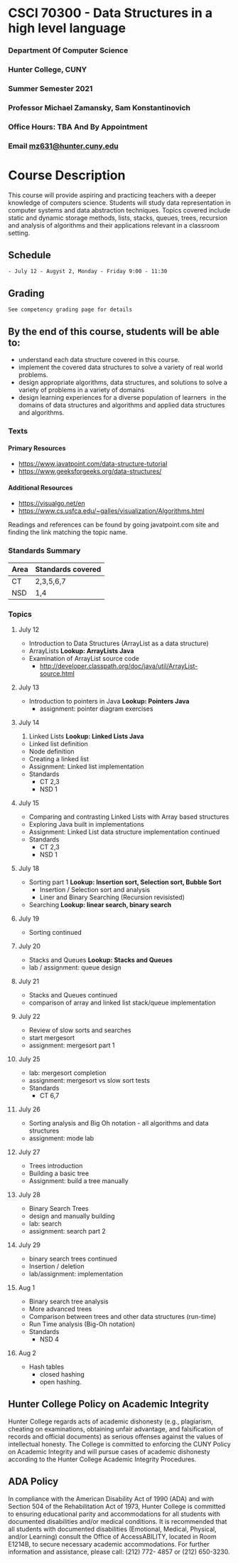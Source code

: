 # CSCI 70300 - Data Structures in a high level language

### Department Of Computer Science

### Hunter College, CUNY
### Summer Semester 2021
### Professor Michael Zamansky, Sam Konstantinovich
### Office Hours: TBA And By Appointment
### Email mz631@hunter.cuny.edu

# Course Description

This course will provide aspiring and practicing teachers with a
deeper knowledge of computers science. Students will study data
representation in computer systems and data abstraction
techniques. Topics covered include static and dynamic storage methods,
lists, stacks, queues, trees, recursion and analysis of algorithms and
their applications relevant in a classroom setting.

	
## Schedule
	- July 12 - Augyst 2, Monday - Friday 9:00 - 11:30 


## Grading

	See competency grading page for details

## By the end of this course, students will be able to:

  - understand each data structure covered in this course.
  - implement the covered data structures to solve a variety of real
    world problems.
  - design appropriate algorithms, data structures, and solutions to
    solve a variety of problems in a variety of domains
  - design learning experiences for a diverse population of learners
     in the domains of data structures and algorithms and applied data
    structures and algorithms.


### Texts

#### Primary Resources
  - https://www.javatpoint.com/data-structure-tutorial
  - https://www.geeksforgeeks.org/data-structures/
  
#### Additional Resources
  - https://visualgo.net/en
  - https://www.cs.usfca.edu/~galles/visualization/Algorithms.html

Readings and references can be found by going javatpoint.com site and
finding the link matching the topic name.

### Standards Summary

 | Area | Standards covered |
 |------|------------------|
 | CT   | 2,3,5,6,7        |
 | NSD  | 1,4              |

### Topics


1. July 12
   - Introduction to Data Structures (ArrayList as a data structure)
   - ArrayLists **Lookup: ArrayLists Java**
   - Examination of ArrayList source code
	 - http://developer.classpath.org/doc/java/util/ArrayList-source.html
1. July 13
   - Introduction to pointers in Java  **Lookup: Pointers Java**
	 - assignment: pointer diagram exercises
1. July 14
   1. Linked Lists **Lookup: Linked Lists Java**
	 - Linked list definition 
	 - Node definition
	 - Creating a linked list
	 - Assignment: Linked list implementation
	 - Standards 
	   - CT 2,3
       - NSD 1 
1. July 15
   - Comparing and contrasting Linked Lists with Array based structures
   - Exploring Java built in implementations
   - Assignment: Linked List data structure implementation continued
   - Standards
	 - CT 2,3
	 - NSD 1
1. July 18
   - Sorting part 1 **Lookup: Insertion sort, Selection sort, Bubble Sort**
      - Insertion / Selection sort and analysis
      - Liner and Binary Searching (Recursion revisisted) 
   - Searching **Lookup: linear search, binary search**

1. July 19
   - Sorting continued

1. July 20
   - Stacks and Queues **Lookup: Stacks and Queues**
   - lab / assignment: queue design
1. July 21
   - Stacks and Queues continued 
   - comparison of array and linked list stack/queue implementation
1. July 22
   - Review of slow sorts and searches
   - start mergesort
   - assignment: mergesort part 1
1. July 25
   - lab: mergesort completion
   - assignment: mergesort vs slow sort tests
   - Standards 
     - CT 6,7
1. July 26
   - Sorting analysis and Big Oh notation - all algorithms and data structures
   - assignment: mode lab
1. July 27 
   - Trees introduction
   - Building a basic tree
   - Assignment: build a tree manually
1. July 28
   - Binary Search Trees
   - design and manually building
   - lab: search 
   - assignment: search part 2
1. July 29
   - binary search trees continued
   - Insertion / deletion
   - lab/assignment: implementation
1. Aug 1
   - Binary search tree analysis
   - More advanced trees
   - Comparison between trees and other data structures (run-time)
   -  Run Time analysis (Big-Oh notation)
   - Standards 
     - NSD 4
1. Aug 2
   - Hash tables 
	 - closed hashing
     - open hashing.

   
## Hunter College Policy on Academic Integrity
Hunter College regards acts of academic dishonesty (e.g., plagiarism,
cheating on examinations, obtaining unfair advantage, and
falsification of records and official documents) as serious offenses
against the values of intellectual honesty. The College is committed
to enforcing the CUNY Policy on Academic Integrity and will pursue
cases of academic dishonesty according to the Hunter College Academic
Integrity Procedures.

## ADA Policy

In compliance with the American Disability Act of 1990 (ADA) and with Section 504 of the
Rehabilitation Act of 1973, Hunter College is committed to ensuring educational parity and
accommodations for all students with documented disabilities and/or medical conditions. It is
recommended that all students with documented disabilities (Emotional, Medical, Physical, and/or
Learning) consult the Office of AccessABILITY, located in Room E1214B, to secure necessary
academic accommodations. For further information and assistance, please call: (212) 772- 4857 or
(212) 650-3230.
